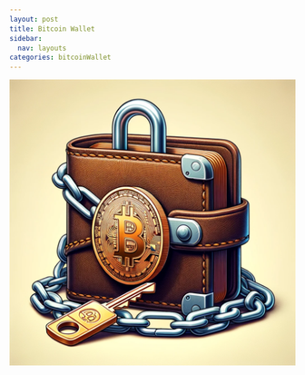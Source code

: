 ```yaml
---
layout: post
title: Bitcoin Wallet
sidebar:
  nav: layouts
categories: bitcoinWallet
---
```

![Bitcoin Block](/img/bitcoin-wallet.png)



